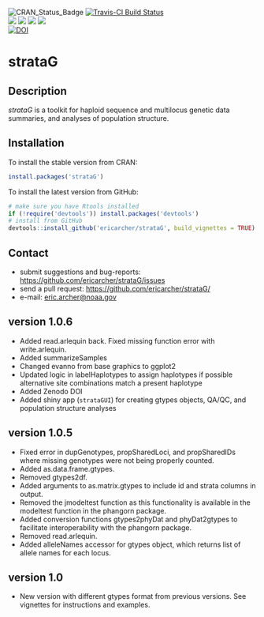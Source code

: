 ![CRAN_Status_Badge](http://www.r-pkg.org/badges/version/strataG)
[![Travis-CI Build Status](https://travis-ci.org/EricArcher/strataG.svg?branch=master)](https://travis-ci.org/EricArcher/strataG)  
![](http://cranlogs.r-pkg.org/badges/last-day/strataG?color=red)
![](http://cranlogs.r-pkg.org/badges/last-week/strataG?color=red)
![](http://cranlogs.r-pkg.org/badges/strataG?color=red)
![](http://cranlogs.r-pkg.org/badges/grand-total/strataG?color=red)  
[![DOI](https://zenodo.org/badge/23926/EricArcher/strataG.svg)](https://zenodo.org/badge/latestdoi/23926/EricArcher/strataG)  
# strataG

## Description

*strataG* is a toolkit for haploid sequence and multilocus genetic data summaries, and analyses of population structure.

## Installation

To install the stable version from CRAN:

```r
install.packages('strataG')
```

To install the latest version from GitHub:

```r
# make sure you have Rtools installed
if (!require('devtools')) install.packages('devtools')
# install from GitHub
devtools::install_github('ericarcher/strataG', build_vignettes = TRUE)
```

## Contact

* submit suggestions and bug-reports: <https://github.com/ericarcher/strataG/issues>
* send a pull request: <https://github.com/ericarcher/strataG/>
* e-mail: <eric.archer@noaa.gov>

## version 1.0.6

* Added read.arlequin back. Fixed missing function error with write.arlequin.
* Added summarizeSamples
* Changed evanno from base graphics to ggplot2
* Updated logic in labelHaplotypes to assign haplotypes if possible alternative site combinations match a present haplotype
* Added Zenodo DOI
* Added shiny app (`strataGUI`) for creating gtypes objects, QA/QC, and population structure analyses

## version 1.0.5

* Fixed error in dupGenotypes, propSharedLoci, and propSharedIDs where missing genotypes were not being properly counted.
* Added as.data.frame.gtypes.
* Removed gtypes2df.
* Added arguments to as.matrix.gtypes to include id and strata columns in output.
* Removed the jmodeltest function as this functionality is available in the modeltest function in the phangorn package.
* Added conversion functions gtypes2phyDat and phyDat2gtypes to facilitate interoperability with the phangorn package.
* Removed read.arlequin.
* Added alleleNames accessor for gtypes object, which returns list of allele names for each locus.

## version 1.0

* New version with different gtypes format from previous versions. See vignettes for instructions and examples.